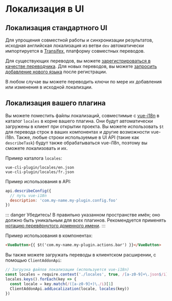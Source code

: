 # Локализация в UI

## Локализация стандартного UI

Для упрощения совместной работы и синхронизации результатов, исходная английская локализация из ветви `dev` автоматически импортируется в [Transifex](https://www.transifex.com/vuejs/vue-cli/dashboard/), платформу совместных переводов.

Для существующих переводов, вы можете [зарегистрироваться в качестве переводчика](https://www.transifex.com/vuejs/vue-cli/dashboard/).
Для новых переводов, вы можете [запросить добавление нового языка](https://www.transifex.com/vuejs/vue-cli/dashboard/) после регистрации.

В любом случае вы можете переводить ключи по мере их добавления или изменения в исходной локализции.

## Локализация вашего плагина

Вы можете поместить файлы локализаций, совместимые с [vue-i18n](https://github.com/kazupon/vue-i18n) в каталог `locales` в корне вашего плагина. Они будут автоматически загружены в клиент при открытии проекта. Вы можете использовать `$t` для перевода строк в ваших компонентах и другие возможности vue-i18n. Также, любые строки используемые в UI API (такие как `describeTask`) будут также обрабатываться vue-i18n, поэтому вы сможете локализовать и их.

Пример каталога `locales`:

```
vue-cli-plugin/locales/en.json
vue-cli-plugin/locales/fr.json
```

Пример использования в API:

```js
api.describeConfig({
  // путь vue-i18n
  description: 'com.my-name.my-plugin.config.foo'
})
```

::: danger Убедитесь!
В правильно указанном пространстве имён; оно должно быть уникальным для всех плагинов. Рекомендуется применять [нотацию перевёрнутого доменного имени](https://en.wikipedia.org/wiki/Reverse_domain_name_notation).
:::

Пример использования в компонентах:

```html
<VueButton>{{ $t('com.my-name.my-plugin.actions.bar') }}</VueButton>
```

Вы также можете загружать переводы в клиентском расширении, с помощью `ClientAddonApi`:

```js
// Загрузка файлов локализации (используется vue-i18n)
const locales = require.context('./locales', true, /[a-z0-9]+\.json$/i)
locales.keys().forEach(key => {
  const locale = key.match(/([a-z0-9]+)\./i)[1]
  ClientAddonApi.addLocalization(locale, locales(key))
})
```
